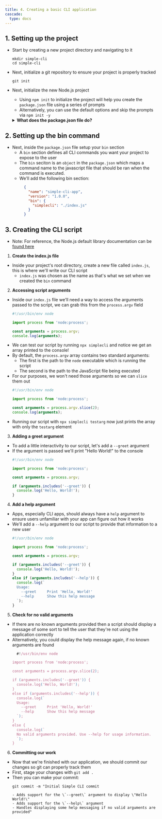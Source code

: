 ```yaml
---
title: 4. Creating a basic CLI application
cascade:
  type: docs
---
```


## 1. Setting up the project
- Start by creating a new project directory and navigating to it
  ```shell
  mkdir simple-cli
  cd simple-cli
  ```
- Next, initialize a git repository to ensure your project is properly tracked
  ```shell
  git init
  ```
- Next, initialize the new Node.js project
  - Using `npm init` to initialize the project will help you create the `package.json` file using a series of prompts
  - Alternatively, you can use the default options and skip the prompts via `npm init -y`
  <details>
    <summary><b>What does the package.json file do?</b></summary>

    - **Tracks Project Metadata**: The `package.json` file contains the project's name, version and description
    - **Dependency Management**: It lists the dependencies and dependency versions your project requires. If someone else clones the project, they can run `npm install` to install all necessary dependencies.
    - **Bin Field**: Specifies the CLI commands the project exposes. The `bin` field maps a custom command (like `simple-cli`) to a JavaScript file (like `index.js`) that will be executed when the command is run.
    - **Entry Point**: By specifying the `"main"` field, it tells Node.js which file is the entry point to the application.
  </details>

## 2. Setting up the bin command
- Next, inside the `package.json` file setup your `bin` section
  - A `bin` section defines all CLI commands you want your project to expose to the user
  - The `bin` seciton is an `object` in the `package.json` which maps a command name to the javascript file that should be ran when the command is executed.
  - We'll add the following bin section:
    ```json
      {
        "name": "simple-cli-app",
        "version": "1.0.0",
        "bin": {
          "simplecli": "./index.js"
        }
      }
    ```

## 3. Creating the CLI script
- Note: For reference, the Node.js default library documentation can be [found here](https://nodejs.org/docs/latest-v22.x/api/)
1. **Create the index.js file**
  - Inside your project's root directory, create a new file called `index.js`, this is where we'll write our CLI script
    - `index.js` was chosen as the name as that's what we set when we created the `bin` command
2. **Accessing script arguments**
  - Inside our `index.js` file we'll need a way to access the arguments passed to the script, we can grab this from the `process.argv` field 
    ```javascript
    #!/usr/bin/env node

    import process from 'node:process';

    const arguments = process.argv;
    console.log(arguments);
    ```
  - We can test our script by running `npx simplecli` and notice we get an array printed to the console!
  - By default, the `process.argv` array contains two standard arguments:
    - The first is the path to the `node` executable which is running the script
    - The second is the path to the JavaScript file being executed
  - For our purposes, we won't need those arguments so we can `slice` them out
    ```javascript
    #!/usr/bin/env node

    import process from 'node:process';

    const arguments = process.argv.slice(2);
    console.log(arguments);
    ```
  - Running our script with `npx simplecli testarg` now just prints the array with only the `testarg` element
3. **Adding a greet argument**
  - To add a little interactivity to our script, let's add a `--greet` argument
  - If the argument is passed we'll print "Hello World!" to the console
    ```javascript
    #!/usr/bin/env node

    import process from 'node:process';

    const arguments = process.argv;

    if (arguments.includes('--greet')) {
      console.log('Hello, World!');
    }
    ```
4. **Add a help argument**
  - Apps, especially CLI apps, should always have a `help` argument to ensure users unfamiliar with your app can figure out how it works
  - We'll add a `--help` argument to our script to provide that information to a new user
    ```javascript
    #!/usr/bin/env node

    import process from 'node:process';

    const arguments = process.argv;

    if (arguments.includes('--greet')) {
      console.log('Hello, World!');
    }
    else if (arguments.includes('--help')) {
      console.log(`
      Usage: 
        --greet     Print 'Hello, World!'
        --help      Show this help message
      `);
    }
    ```

5. **Check for no valid arguments**
  - If there are no known arguments provided then a script should display a message of some sort to tell the user that they're not using the application correctly
  - Alternatively, you could display the help message again, if no known arguments are found
    ```javascript
      #!/usr/bin/env node

    import process from 'node:process';

    const arguments = process.argv.slice(2);

    if (arguments.includes('--greet')) {
      console.log('Hello, World!');
    }
    else if (arguments.includes('--help')) {
      console.log(`
      Usage: 
        --greet     Print 'Hello, World!'
        --help      Show this help message
      `);
    }
    else {
      console.log(`
      No valid arguments provided. Use --help for usage information.
      `);
    }
    ```
6. **Committing our work**
  - Now that we're finished with our application, we should commit our changes so git can properly track them
  - First, stage your changes with `git add .`
  - Then you can make your commit:
    ```shell
    git commit -m "Initial Simple CLI commit

    - Adds support for the \`--greet\` argument to display \"Hello World!\"
    - Adds support for the \`--help\` argument
    - Handles displaying some help messaging if no valid arguments are provided"